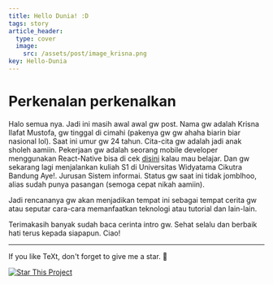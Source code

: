 ```yaml
---
title: Hello Dunia! :D
tags: story
article_header:
  type: cover
  image:
    src: /assets/post/image_krisna.png
key: Hello-Dunia
---
```

 # Perkenalan perkenalkan
Halo semua nya. Jadi ini masih awal awal gw post.
Nama gw adalah Krisna Ilafat Mustofa, gw tinggal di cimahi (pakenya gw gw ahaha biarin biar nasional lol). Saat ini umur gw 24 tahun. Cita-cita gw adalah jadi anak sholeh aamiin. Pekerjaan gw adalah seorang mobile developer menggunakan React-Native bisa di cek [disini](https://reactnative.dev/) kalau mau belajar. Dan gw sekarang lagi menjalankan kuliah S1 di Universitas Widyatama Cikutra Bandung Aye!. Jurusan Sistem informai. Status gw saat ini tidak jomblhoo, alias sudah punya pasangan (semoga cepat nikah aamiin).

Jadi rencananya gw akan menjadikan tempat ini sebagai tempat cerita gw atau seputar cara-cara memanfaatkan teknologi atau tutorial dan lain-lain.

Terimakasih banyak sudah baca cerinta intro gw. Sehat selalu dan berbaik hati terus kepada siapapun. Ciao!
<!--more-->

---

If you like TeXt, don't forget to give me a star. :star2:

[![Star This Project](https://img.shields.io/github/stars/kitian616/jekyll-TeXt-theme.svg?label=Stars&style=social)](https://github.com/kitian616/jekyll-TeXt-theme/)